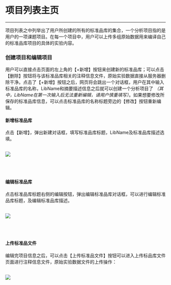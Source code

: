 <!-- 项目管理器 -->

# **项目列表主页**

<hr/>

项目列表之中列举出了用户所创建的所有的标准品库的集合，一个分析项目指的是用户的一项课题项目。在每一个项目中，用户可以上传多组原始数据用来编译自己的标准品库项目的具体的实验内容。

### **创建项目和编辑项目**

用户可以直接点击页面的左上角的【+新增】按钮来创建新的标准品库；可以点击【删除】按钮将与该标准品库相关的注释信息文件，原始实验数据直接从服务器删除干净。点击了【+新增】按钮之后，网页将会跳出一个对话框，用户在其中输入标准品库的名称，LibName和摘要描述信息之后就可以创建一个分析项目了 *（其中，LibName在第一次输入后无法重新编辑，请用户慎重填写）*。如果想要修改所保存的标准品库信息，可以点击标准品库的名称标题旁边的【修改】按钮重新编辑。

#### **新增标准品库**
点击【新增】，弹出新建对话框，填写标准品库标题，LibName及标准品库描述选填。 
<br/>
<br/>

![](user-guide/metanno/images/projects-1.png)

<br/>
<br/>

#### **编辑标准品库**
点击标准品库标题右侧的编辑按钮，弹出编辑标准品库对话框，可以进行编辑标准品库标题，及编辑标准品库描述。 
<br/>
<br/>

![](user-guide/metanno/images/projects-2.png)

<br/>
<br/>

#### **上传标准品文件**
编辑完项目信息之后，可以点击【上传标准品文件】按钮可以进入上传标品库文件页面进行注释信息文件，原始实验数据文件的上传操作： 
<br/>
<br/>

![](user-guide/metanno/images/projects-3.png)

<br/>
<br/>
